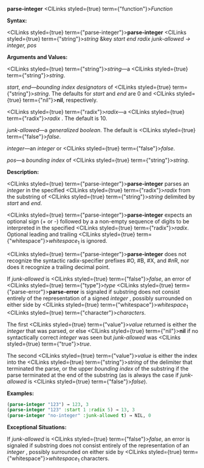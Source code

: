 **parse-integer** <ClLinks styled={true} term={"function"}><i>Function</i></ClLinks> 



**Syntax:** 



<ClLinks styled={true} term={"parse-integer"}><b>parse-integer</b></ClLinks> <ClLinks styled={true} term={"string"}><i>string</i></ClLinks> &amp;key *start end radix junk-allowed → integer, pos* 



**Arguments and Values:** 



<ClLinks styled={true} term={"string"}><i>string</i></ClLinks>—a <ClLinks styled={true} term={"string"}><i>string</i></ClLinks>. 



*start*, *end*—*bounding index designators* of <ClLinks styled={true} term={"string"}><i>string</i></ClLinks>. The defaults for *start* and *end* are 0 and <ClLinks styled={true} term={"nil"}><b>nil</b></ClLinks>, respectively. 



<ClLinks styled={true} term={"radix"}><i>radix</i></ClLinks>—a <ClLinks styled={true} term={"radix"}><i>radix</i></ClLinks> . The default is 10. 



*junk-allowed*—a *generalized boolean*. The default is <ClLinks styled={true} term={"false"}><i>false</i></ClLinks>. 







 



 



*integer*—an *integer* or <ClLinks styled={true} term={"false"}><i>false</i></ClLinks>. 



*pos*—a *bounding index* of <ClLinks styled={true} term={"string"}><i>string</i></ClLinks>. 



**Description:** 



<ClLinks styled={true} term={"parse-integer"}><b>parse-integer</b></ClLinks> parses an *integer* in the specified <ClLinks styled={true} term={"radix"}><i>radix</i></ClLinks> from the substring of <ClLinks styled={true} term={"string"}><i>string</i></ClLinks> delimited by *start* and *end*. 



<ClLinks styled={true} term={"parse-integer"}><b>parse-integer</b></ClLinks> expects an optional sign (+ or -) followed by a a non-empty sequence of digits to be interpreted in the specified <ClLinks styled={true} term={"radix"}><i>radix</i></ClLinks>. Optional leading and trailing <ClLinks styled={true} term={"whitespace"}><i>whitespace</i></ClLinks><sub>1</sub> is ignored. 



<ClLinks styled={true} term={"parse-integer"}><b>parse-integer</b></ClLinks> does not recognize the syntactic radix-specifier prefixes #O, #B, #X, and #*n*R, nor does it recognize a trailing decimal point. 



If *junk-allowed* is <ClLinks styled={true} term={"false"}><i>false</i></ClLinks>, an error of <ClLinks styled={true} term={"type"}><i>type</i></ClLinks> <ClLinks styled={true} term={"parse-error"}><b>parse-error</b></ClLinks> is signaled if substring does not consist entirely of the representation of a signed *integer* , possibly surrounded on either side by <ClLinks styled={true} term={"whitespace"}><i>whitespace</i></ClLinks><sub>1</sub> <ClLinks styled={true} term={"character"}><i>characters</i></ClLinks>. 



The first <ClLinks styled={true} term={"value"}><i>value</i></ClLinks> returned is either the *integer* that was parsed, or else <ClLinks styled={true} term={"nil"}><b>nil</b></ClLinks> if no syntactically correct *integer* was seen but *junk-allowed* was <ClLinks styled={true} term={"true"}><i>true</i></ClLinks>. 



The second <ClLinks styled={true} term={"value"}><i>value</i></ClLinks> is either the index into the <ClLinks styled={true} term={"string"}><i>string</i></ClLinks> of the delimiter that terminated the parse, or the upper *bounding index* of the substring if the parse terminated at the end of the substring (as is always the case if *junk-allowed* is <ClLinks styled={true} term={"false"}><i>false</i></ClLinks>). 



**Examples:**
```lisp
(parse-integer "123") → 123, 3 
(parse-integer "123" :start 1 :radix 5) → 13, 3 
(parse-integer "no-integer" :junk-allowed t) → NIL, 0 
```
**Exceptional Situations:** 



If *junk-allowed* is <ClLinks styled={true} term={"false"}><i>false</i></ClLinks>, an error is signaled if substring does not consist entirely of the representation of an *integer* , possibly surrounded on either side by <ClLinks styled={true} term={"whitespace"}><i>whitespace</i></ClLinks><sub>1</sub> characters. 



